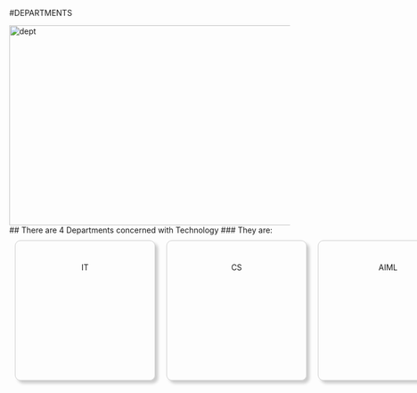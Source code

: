#DEPARTMENTS


<img src="http://moodle.apsit.org.in/moodle/pluginfile.php/1/theme_essential/slide9image/1688710952/Photo_1515564165860.jpg" width="996px" height="359px" alt="dept">
## There are 4 Departments concerned with Technology
### They are:

<style>
/* Add CSS styles for the boxes */
.box {
    display: inline-block;
    width: 200px;
    height: 200px;
    border: 1px solid #ccc;
    border-radius: 10px;
    text-align: center;
    margin: 10px;
    padding: 25px;
    box-shadow: 5px 5px 5px #ccc;
    cursor: pointer;
}
.box:hover {
        background-color: #f9f9f9;
    }
/* Add CSS styles for the icons */
.icon {
    padding-top:40px;
    font-size: 48px;
    margin-bottom: 10px;
}

</style>
<link rel="stylesheet" href="https://cdnjs.cloudflare.com/ajax/libs/font-awesome/5.15.4/css/all.min.css">
<div style="display: flex;">
    <a href="/wiki/IT">
        <div class="box" onclick="animateButton(event, '/wiki/IT')">
            <i class="icon fa fa-desktop"></i>
            <p>IT</p>
        </div>
    </a>
    <a href="/wiki/deptCS">
        <div class="box" onclick="animateButton(event, '/wiki/deptCS')">
            <i class="icon fa fa-code"></i>
            <p>CS</p>
        </div>
    </a>
    <a href="/wiki/deptaiml">
        <div class="box" onclick="animateButton(event, '/wiki/deptaiml')">
            <i class="icon fa fa-cogs"></i>
            <p>AIML</p>
        </div>
    </a>
    <a href="/wiki/dscience">
        <div class="box" onclick="animateButton(event, '/wiki/dscience')">
            <i class="icon fa fa-chart-bar"></i>
            <p>DATA_SCIENCE</p>
        </div>
    </a>
</div>

<script>
function animateButton(event, redirectUrl) {
    event.preventDefault();
    const button = event.currentTarget;
    button.classList.add('animated');
    setTimeout(() => {
        button.classList.remove('animated'); // Remove the 'animated' class after the animation is complete
        window.location.href = redirectUrl;
    }, 1000);
}
</script>

<style>
.box.animated {
    animation: buttonAnimation 0.5s;
}

@keyframes buttonAnimation {
    0% {
        transform: scale(1);
    }
    50% {
        transform: scale(0.82);
    }
    100% {
        transform: scale(1);
    }
}
</style>
</div>
